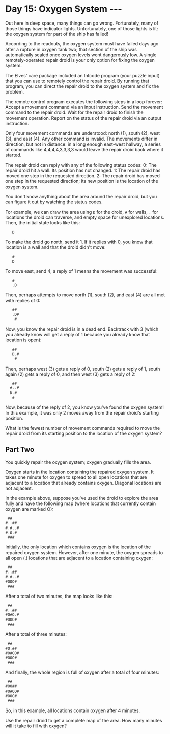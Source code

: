 # Day 15: Oxygen System ---

Out here in deep space, many things can go wrong.
Fortunately, many of those things have indicator lights.
Unfortunately, one of those lights is lit: the oxygen system
for part of the ship has failed!

According to the readouts, the oxygen system must have failed
days ago after a rupture in oxygen tank two; that section of
the ship was automatically sealed once oxygen levels went dangerously low.
A single remotely-operated repair droid is your
only option for fixing the oxygen system.

The Elves' care package included an Intcode program (your puzzle input)
that you can use to remotely control the repair droid.
By running that program, you can direct the repair
droid to the oxygen system and fix the problem.

The remote control program executes the following steps in a loop forever:
  Accept a movement command via an input instruction.
  Send the movement command to the repair droid.
  Wait for the repair droid to finish the movement operation.
  Report on the status of the repair droid via an output instruction.

Only four movement commands are understood:
  north (1), south (2), west (3), and east (4).
Any other command is invalid.
The movements differ in direction, but not in distance:
in a long enough east-west hallway,
a series of commands like 4,4,4,4,3,3,3,3 would
leave the repair droid back where it started.

The repair droid can reply with any of the following status codes:
  0: The repair droid hit a wall. Its position has not changed.
  1: The repair droid has moved one step in the requested direction.
  2: The repair droid has moved one step in the requested direction;
    its new position is the location of the oxygen system.

You don't know anything about the area around the repair droid,
but you can figure it out by watching the status codes.

For example, we can draw the area using `D` for the droid, `#` for walls,
`.` for locations the droid can traverse, and empty space for unexplored locations.
Then, the initial state looks like this:

```scala
   D
```

To make the droid go north, send it 1. If it replies with 0,
you know that location is a wall and that the droid didn't move:

```scala
   #
   D
```

To move east, send 4; a reply of 1 means the movement was successful:

```scala
   #
   .D
```

Then, perhaps attempts to move north (1), south (2),
and east (4) are all met with replies of 0:

```scala
   ##
   .D#
    #
```

Now, you know the repair droid is in a dead end. Backtrack with 3
(which you already know will get a reply of 1
because you already know that location is open):

```scala
   ##
   D.#
    #
```

Then, perhaps west (3) gets a reply of 0, south (2) gets a reply of 1,
south again (2) gets a reply of 0, and then west (3) gets a reply of 2:

```scala
   ##
  #..#
  D.#
   #
```

Now, because of the reply of 2, you know you've found the oxygen system!
In this example, it was only 2 moves away from the repair droid's starting position.

What is the fewest number of movement commands required to move the repair droid
from its starting position to the location of the oxygen system?

## Part Two

You quickly repair the oxygen system; oxygen gradually fills the area.

Oxygen starts in the location containing the repaired oxygen system.
It takes one minute for oxygen to spread to all open locations
that are adjacent to a location that already contains oxygen.
Diagonal locations are not adjacent.

In the example above, suppose you've used the droid to explore
the area fully and have the following map
(where locations that currently contain oxygen are marked O):

```scala
 ##
#..##
#.#..#
#.O.#
 ###
```

Initially, the only location which contains oxygen is the location
of the repaired oxygen system. However, after one minute,
the oxygen spreads to all open (.) locations that are adjacent
to a location containing oxygen:

```scala
 ##
#..##
#.#..#
#OOO#
 ###
```

After a total of two minutes, the map looks like this:

```scala
 ##
#..##
#O#O.#
#OOO#
 ###
```

After a total of three minutes:

```scala
 ##
#O.##
#O#OO#
#OOO#
 ###
```

And finally, the whole region is full of oxygen after a total of four minutes:

```scala
 ##
#OO##
#O#OO#
#OOO#
 ###
```

So, in this example, all locations contain oxygen after 4 minutes.

Use the repair droid to get a complete map of the area.
How many minutes will it take to fill with oxygen?
